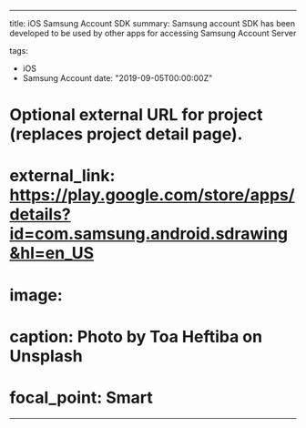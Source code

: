 
---
title: iOS Samsung Account SDK
summary: Samsung account SDK has been developed to be used by other apps for accessing Samsung Account Server

tags:
- iOS
- Samsung Account
date: "2019-09-05T00:00:00Z"

# Optional external URL for project (replaces project detail page).
# external_link: https://play.google.com/store/apps/details?id=com.samsung.android.sdrawing&hl=en_US

# image:
  # caption: Photo by Toa Heftiba on Unsplash
  # focal_point: Smart
---

